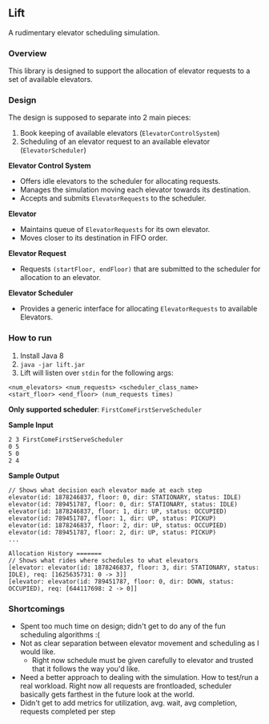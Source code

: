 ## Lift

A rudimentary elevator scheduling simulation.

### Overview

This library is designed to support the allocation of
elevator requests to a set of available elevators.

### Design

The design is supposed to separate into 2 main pieces:

1. Book keeping of available elevators (`ElevatorControlSystem`)
2. Scheduling of an elevator request to an available elevator (`ElevatorScheduler`)

**Elevator Control System**
- Offers idle elevators to the scheduler for allocating requests.
- Manages the simulation moving each elevator towards its destination.
- Accepts and submits `ElevatorRequests` to the scheduler.

**Elevator**
- Maintains queue of `ElevatorRequests` for its own elevator.
- Moves closer to its destination in FIFO order.

**Elevator Request**
- Requests `(startFloor, endFloor)` that are submitted to the scheduler for allocation to an elevator.

**Elevator Scheduler**
- Provides a generic interface for allocating `ElevatorRequests` to available Elevators.

### How to run

1. Install Java 8
2. `java -jar lift.jar`
3. Lift will listen over `stdin` for the following args:

```
<num_elevators> <num_requests> <scheduler_class_name>
<start_floor> <end_floor> (num_requests times)
```

**Only supported scheduler**: `FirstComeFirstServeScheduler`

**Sample Input**
```
2 3 FirstComeFirstServeScheduler
0 5
5 0
2 4
```

**Sample Output**
```
// Shows what decision each elevator made at each step
elevator(id: 1878246837, floor: 0, dir: STATIONARY, status: IDLE)
elevator(id: 789451787, floor: 0, dir: STATIONARY, status: IDLE)
elevator(id: 1878246837, floor: 1, dir: UP, status: OCCUPIED)
elevator(id: 789451787, floor: 1, dir: UP, status: PICKUP)
elevator(id: 1878246837, floor: 2, dir: UP, status: OCCUPIED)
elevator(id: 789451787, floor: 2, dir: UP, status: PICKUP)
...

Allocation History =======
// Shows what rides where schedules to what elevators
[elevator: elevator(id: 1878246837, floor: 3, dir: STATIONARY, status: IDLE), req: [1625635731: 0 -> 3]]
[elevator: elevator(id: 789451787, floor: 0, dir: DOWN, status: OCCUPIED), req: [644117698: 2 -> 0]]
```

### Shortcomings
- Spent too much time on design; didn't get to do any of the fun scheduling algorithms :(
- Not as clear separation between elevator movement and scheduling as I would like.
  - Right now schedule must be given carefully to elevator and trusted that it follows the way you'd like.
- Need a better approach to dealing with the simulation. How to test/run a real workload. Right now all requests
are frontloaded, scheduler basically gets farthest in the future look at the world.
- Didn't get to add metrics for utilization, avg. wait, avg completion, requests completed per step
